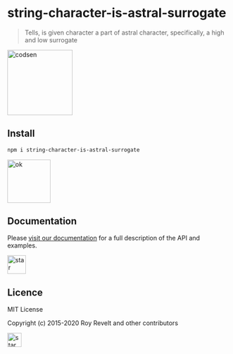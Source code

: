 # string-character-is-astral-surrogate

> Tells, is given character a part of astral character, specifically, a high and low surrogate

<img src="https://codsen.com/images/png-codsen-1.png" width="148" alt="codsen" align="center">

## Install

```bash
npm i string-character-is-astral-surrogate
```

<img src="https://codsen.com/images/png-codsen-ok.png" width="98" alt="ok" align="center">

## Documentation

Please [visit our documentation](https://codsen.com/os/string-character-is-astral-surrogate/) for a full description of the API and examples.

<img src="https://codsen.com/images/png-codsen-star.png" width="42" alt="star" align="center">

## Licence

MIT License

Copyright (c) 2015-2020 Roy Revelt and other contributors

<img src="https://codsen.com/images/png-codsen-star-small.png" width="32" alt="star" align="center">
